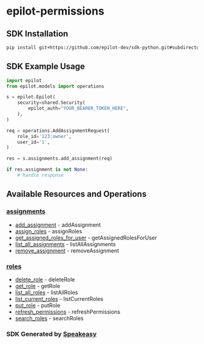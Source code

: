 # epilot-permissions

<!-- Start SDK Installation -->
## SDK Installation

```bash
pip install git+https://github.com/epilot-dev/sdk-python.git#subdirectory=permissions
```
<!-- End SDK Installation -->

## SDK Example Usage
<!-- Start SDK Example Usage -->
```python
import epilot
from epilot.models import operations

s = epilot.Epilot(
    security=shared.Security(
        epilot_auth="YOUR_BEARER_TOKEN_HERE",
    ),
)

req = operations.AddAssignmentRequest(
    role_id='123:owner',
    user_id='1',
)

res = s.assignments.add_assignment(req)

if res.assignment is not None:
    # handle response
```
<!-- End SDK Example Usage -->

<!-- Start SDK Available Operations -->
## Available Resources and Operations


### [assignments](docs/assignments/README.md)

* [add_assignment](docs/assignments/README.md#add_assignment) - addAssignment
* [assign_roles](docs/assignments/README.md#assign_roles) - assignRoles
* [get_assigned_roles_for_user](docs/assignments/README.md#get_assigned_roles_for_user) - getAssignedRolesForUser
* [list_all_assignments](docs/assignments/README.md#list_all_assignments) - listAllAssignments
* [remove_assignment](docs/assignments/README.md#remove_assignment) - removeAssignment

### [roles](docs/roles/README.md)

* [delete_role](docs/roles/README.md#delete_role) - deleteRole
* [get_role](docs/roles/README.md#get_role) - getRole
* [list_all_roles](docs/roles/README.md#list_all_roles) - listAllRoles
* [list_current_roles](docs/roles/README.md#list_current_roles) - listCurrentRoles
* [put_role](docs/roles/README.md#put_role) - putRole
* [refresh_permissions](docs/roles/README.md#refresh_permissions) - refreshPermissions
* [search_roles](docs/roles/README.md#search_roles) - searchRoles
<!-- End SDK Available Operations -->

### SDK Generated by [Speakeasy](https://docs.speakeasyapi.dev/docs/using-speakeasy/client-sdks)
